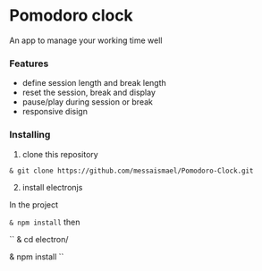 # Pomodoro clock

An app to manage your working time well

### Features
- define session length and break length
- reset the session, break and display
- pause/play during session or break
- responsive disign

### Installing

 1. clone this repository
 
``
& git clone https://github.com/messaismael/Pomodoro-Clock.git
``

 2. install electronjs
  
 In the project
  
   ``
   & npm install
   ``
 then
 
  ``
  & cd electron/
  
  & npm install
  ``
  
  
  
  
  
